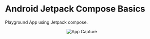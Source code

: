 # Android Jetpack Compose Basics

Playground App using Jetpack compose.

<p align="center">
  <img src="https://github.com/santimattius/android-jetpack-compose-basics/blob/master/screenshoot/android_jetpack_compose_basic_list.png" alt="App Capture"/
</p>
